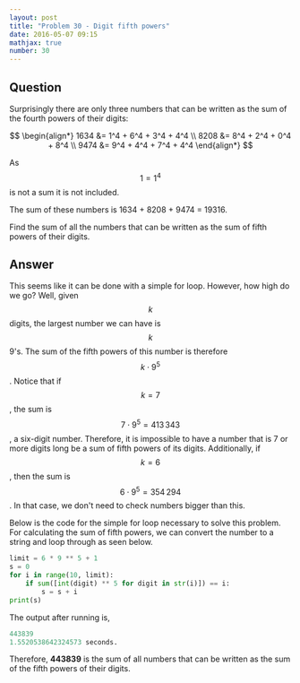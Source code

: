 ```yaml
---
layout: post
title: "Problem 30 - Digit fifth powers"
date: 2016-05-07 09:15
mathjax: true
number: 30
---
```


## Question

Surprisingly there are only three numbers that can be written as the sum of the fourth powers of their digits:


$$
\begin{align*}
1634 &= 1^4 + 6^4 + 3^4 + 4^4
\\
8208 &= 8^4 + 2^4 + 0^4 + 8^4
\\
9474 &= 9^4 + 4^4 + 7^4 + 4^4
\end{align*}
$$


As $$1=1^4$$ is not a sum it is not included.

The sum of these numbers is 1634 + 8208 + 9474 = 19316.

Find the sum of all the numbers that can be written as the sum of fifth powers of their digits.

## Answer

This seems like it can be done with a simple for loop. However, how high do we go? Well, given $$k$$ digits, the largest number we can have is $$k$$ 9's. The sum of the fifth powers of this number is therefore $$k\cdot 9^5$$. Notice that if $$k=7$$, the sum is $$7\cdot 9^5 = 413\,343$$, a six-digit number. Therefore, it is impossible to have a number that is 7 or more digits long be a sum of fifth powers of its digits. Additionally, if $$k=6$$, then the sum is $$6\cdot 9^5 = 354\,294$$. In that case, we don't need to check numbers bigger than this. 

Below is the code for the simple for loop necessary to solve this problem. For calculating the sum of fifth powers, we can convert the number to a string and loop through as seen below.

```python
limit = 6 * 9 ** 5 + 1
s = 0
for i in range(10, limit):
    if sum([int(digit) ** 5 for digit in str(i)]) == i:
        s = s + i
print(s)
```

The output after running is,

```python
443839
1.5520538642324573 seconds.
```

Therefore, **443839** is the sum of all numbers that can be written as the sum of the fifth powers of their digits.